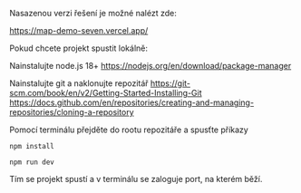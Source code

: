 Nasazenou verzi řešení je možné nalézt zde:

https://map-demo-seven.vercel.app/

Pokud chcete projekt spustit lokálně:

Nainstalujte node.js 18+
https://nodejs.org/en/download/package-manager

Nainstalujte git a naklonujte repozitář
https://git-scm.com/book/en/v2/Getting-Started-Installing-Git
https://docs.github.com/en/repositories/creating-and-managing-repositories/cloning-a-repository

Pomocí terminálu přejděte do rootu repozitáře a spusťte příkazy

```
npm install
```

```
npm run dev
```

Tím se projekt spustí a v terminálu se zaloguje port, na kterém běží.
